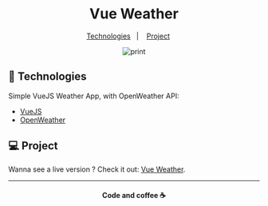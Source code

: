 <h1 align="center">Vue Weather</h1>

 <p align="center">
   <a href="#-technologies">Technologies</a>&nbsp;&nbsp;&nbsp;|&nbsp;&nbsp;&nbsp;
   <a href="#-project">Project</a>&nbsp;&nbsp;&nbsp;&nbsp;&nbsp;&nbsp;
 </p>

 <p align="center">
    <img alt="print" src="assets/print.gif" >
 </p>

 ## :rocket: Technologies

 Simple VueJS Weather App, with OpenWeather API:

 - [VueJS](https://vuejs.org)
 - [OpenWeather](https://openweathermap.org/api)


 ## 💻 Project

Wanna see a live version ? Check it out: [Vue Weather](https://5ebc3bfd01e91680c3fec7ee--goofy-booth-08c405.netlify.app).

 ---
<h4 align="center">
   Code and coffee ☕
</h4>
